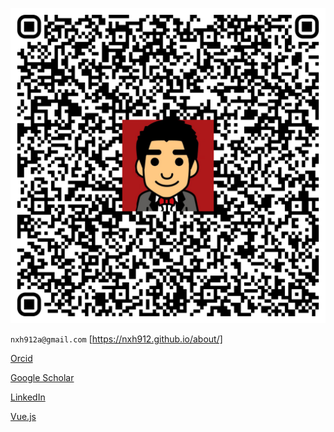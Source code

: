 <!-- # Ho, Ngai Lam -->

![my QR Code](src/assets/logo.png)

`` nxh912a@gmail.com ``
[https://nxh912.github.io/about/]

[Orcid](https://orcid.org/0000-0003-4768-2208 "[Orcid]")

[Google Scholar](https://scholar.google.com/scholar?start=10&q=%22ngai+lam+ho%22 "[Google Scholar]")


[LinkedIn](https://www.linkedin.com/in/nxh912/ "[Linkedin]")

[Vue.js](https://nxh912.github.io/vuelta/basix-admin/index.html "[vue.js demo]")


